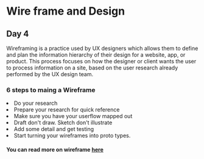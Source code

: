 # Wire frame and Design

## Day 4

Wireframing is a practice used by UX designers which allows them to define and plan the information hierarchy of their design for a website, app, or product. This process focuses on how the designer or client wants the user to process information on a site, based on the user research already performed by the UX design team.

### 6 steps to maing a Wireframe 

<li>Do your research</li>
<li>Prepare your research for quick reference</li>
<li>Make sure you have your userflow mapped out</li>
<li>Draft don't draw. Sketch don't illustrate</li>
<li>Add some detail and get testing</li>
<li>Start turning your wireframes into proto types.
  
#### You can read more on wireframe  [here](https://careerfoundry.com/en/blog/ux-design/how-to-create-your-first-wireframe/)
  
